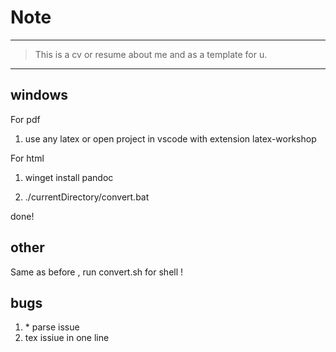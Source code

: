 
# Note
***
> This is a cv or resume about me and as a template for u.
***

## windows
For pdf
1. use any latex or open project in vscode with extension latex-workshop


For html
1. winget install  pandoc

2. ./currentDirectory/convert.bat


done!
## other
Same as before , run convert.sh for shell !


## bugs
1. \* parse issue
2. tex issiue in one line